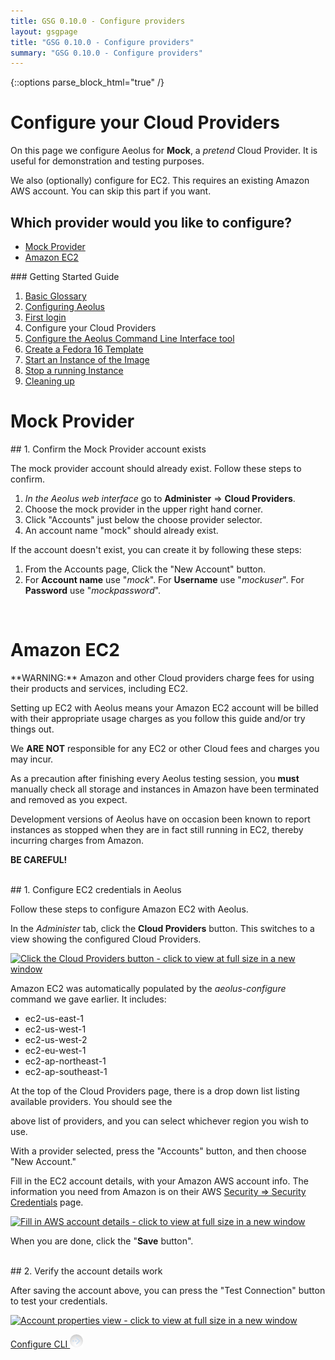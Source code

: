 ```yaml
---
title: GSG 0.10.0 - Configure providers
layout: gsgpage
title: "GSG 0.10.0 - Configure providers"
summary: "GSG 0.10.0 - Configure providers"
---
```

{::options parse_block_html="true" /}

Configure your Cloud Providers
==============================

On this page we configure Aeolus for **Mock**, a *pretend* Cloud
Provider. It is useful for demonstration and testing purposes.

We also (optionally) configure for EC2. This requires an existing Amazon
AWS account. You can skip this part if you want.

Which provider would you like to configure?
-------------------------------------------

-   [Mock Provider](#mock "Mock Provider")
-   [Amazon EC2](#ec2 "Amazon EC2")

<div class="page-listing">
### Getting Started Guide

1.  [Basic Glossary](basic_glossary.html "Basic Glossary")
2.  [Configuring Aeolus](configuring_aeolus.html "Configuring Aeolus")
3.  [First login](first_login.html "First login")
4.  Configure your Cloud Providers
5.  [Configure the Aeolus Command Line Interface
    tool](configure_cli.html "Configure the Aeolus Command Line Interface tool")
6.  [Create a Fedora 16
    Template](make_template.html "Create a Fedora 16 Template")
7.  [Start an Instance of the
    Image](start_image.html "Start an Instance of the Image")
8.  [Stop a running Instance](stop_image.html "Stop a running Instance")
9.  [Cleaning up](cleaning_up.html "Cleaning up")
</div>

Mock Provider
=============

<div class="section-grouping">
## 1. Confirm the Mock Provider account exists

The mock provider account should already exist. Follow these steps to
confirm.

1.  *In the Aeolus web interface* go to **Administer** ⇒ **Cloud Providers**.
2.  Choose the mock provider in the upper right hand corner.
3.  Click "Accounts" just below the choose provider selector.
4.  An account name "mock" should already exist.

If the account doesn't exist, you can create it by following these
steps:

1.  From the Accounts page, Click the "New Account" button.
2.  For **Account name** use "*mock*". For **Username** use
    "*mockuser*". For **Password** use "*mockpassword*".
</div>
<br />

Amazon EC2
==========

<div class="warning">
**WARNING:** Amazon and other Cloud providers charge fees for using
their products and services, including EC2.

Setting up EC2 with Aeolus means your Amazon EC2 account will be billed
with their appropriate usage charges as you follow this guide and/or try
things out.

We **ARE NOT** responsible for any EC2 or other Cloud fees and charges
you may incur.

As a precaution after finishing every Aeolus testing session, you
**must** manually check all storage and instances in Amazon have been
terminated and removed as you expect.

Development versions of Aeolus have on occasion been known to report
instances as stopped when they are in fact still running in EC2, thereby
incurring charges from Amazon.

**BE CAREFUL!**
</div>
<br />

<div class="section-grouping">
## 1. Configure EC2 credentials in Aeolus

Follow these steps to configure Amazon EC2 with Aeolus.

In the *Administer* tab, click the **Cloud Providers** button. This
switches to a view showing the configured Cloud Providers.

[![Click the Cloud Providers button - click to view at full size in a new
window](images/thumbnails/click_cloud_providers_thumb.png "Click the Cloud Providers button - click to view at full size in a new window")](images/click_cloud_providers.png)

Amazon EC2 was automatically populated by the *aeolus-configure* command
we gave earlier. It includes:

-   ec2-us-east-1
-   ec2-us-west-1
-   ec2-us-west-2
-   ec2-eu-west-1
-   ec2-ap-northeast-1
-   ec2-ap-southeast-1

At the top of the Cloud Providers page, there is a drop down list
listing available providers. You should see the

above list of providers, and you can select whichever region you wish to
use.

With a provider selected, press the "Accounts" button, and then choose
"New Account."

Fill in the EC2 account details, with your Amazon AWS account info. The
information you need from Amazon is on their AWS [Security ⇒ Security
Credentials](https://aws-portal.amazon.com/gp/aws/developer/account/index.html?action=access-key "Security Credentials")
page.

[![Fill in AWS account details - click to view at full size in a new
window](images/thumbnails/fill_in_ec2_account_details_thumb.png "Fill in AWS account details - click to view at full size in a new window")](images/fill_in_ec2_account_details.png)

When you are done, click the "**Save** button".
</div>
<br />

<div class="section-grouping">
## 2. Verify the account details work

After saving the account above, you can press the "Test Connection"
button to test your credentials.

[![Account properties view - click to view at full size in a new
window](images//thumbnails/ec2_account_testing_thumb.png "Account properties view - click to view at full size in a new window")](images/ec2_account_testing.png)
</div>

<a class='button' href='configure_cli.html' title='Configure the Aeolus Command Line Interface tool'>
  Configure CLI <img alt='→' src='../../images/button-right.png' />
</a>